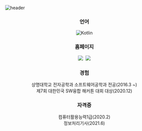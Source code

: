![header](https://capsule-render.vercel.app/api?type=soft&color=auto&height=150&section=header&text=KIMHYUNGHO&fontSize=70&animation=twinkling)

<h3 align="center">언어</h3>

<p align="center">
  <img alt="Kotlin" src="https://img.shields.io/badge/kotlin-%230095D5.svg?&style=for-the-badge&logo=kotlin&logoColor=white"/>
</p>
<h3 align="center">홈페이지</h3>
<p align="center">
  <a href="https://www.instagram.com/hyung__ho/"><img src="https://img.shields.io/badge/Instagram-E4405F?style=flat-square&logo=Instagram&logoColor=white&link=https://www.instagram.com/hyung__ho/"/></a>&nbsp
  <a href="mailto:viliketh1s98@naver.com"><img src="https://img.shields.io/badge/Gmail-d14836?style=flat-square&logo=Gmail&logoColor=white&link=rla88175@gmail.com"/></a>
</p>
<h3 align="center">경험</h3>
<p align="center">
  상명대학교 전자공학과 소프트웨어공학과 전공(2016.3 ~)</br>
  제7회 대한민국 SW융합 해커톤 대회 대상(2020.12)</br>
</p>
<h3 align="center">자격증</h3>
<p align="center">
  컴퓨터활용능력1급(2020.2)</br>
  정보처리기사(2021.6)</br>
</p>
